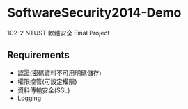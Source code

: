 # SoftwareSecurity2014-Demo
102-2 NTUST 軟體安全 Final Project

## Requirements
* 認證(密碼資料不可用明碼儲存)
* 權限控管(可設定權限)
* 資料傳輸安全(SSL)
* Logging
